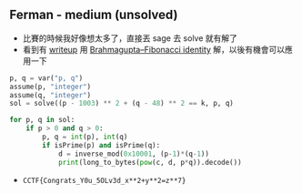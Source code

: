 ## Ferman - medium (unsolved)

* 比賽的時候我好像想太多了，直接丟 sage 去 solve 就有解了
* 看到有 [writeup](https://blog.maple3142.net/2021/08/01/cryptoctf-2021-writeups/) 用 [Brahmagupta–Fibonacci identity](https://en.wikipedia.org/wiki/Brahmagupta%E2%80%93Fibonacci_identity) 解，以後有機會可以應用一下
```python
p, q = var("p, q")
assume(p, "integer")
assume(q, "integer")
sol = solve((p - 1003) ** 2 + (q - 48) ** 2 == k, p, q)

for p, q in sol:
    if p > 0 and q > 0:
        p, q = int(p), int(q)
        if isPrime(p) and isPrime(q):
            d = inverse_mod(0x10001, (p-1)*(q-1))
            print(long_to_bytes(pow(c, d, p*q)).decode())
```
* `CCTF{Congrats_Y0u_5OLv3d_x**2+y**2=z**7}`